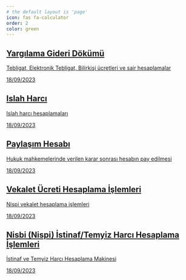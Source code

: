 ```yaml
---
# the default layout is 'page'
icon: fas fa-calculator
order: 2
color: green
---
```



<div id="post-list" class="flex-grow-1 pe-xl-2 w-100">
  <article class="card-wrapper"> 
    <a href="/yargilamagideridokumu/?#eskitebligatlar" class="card post-preview flex-md-row-reverse">
      <div class="card-body d-flex flex-column">
        <h1 class="card-title my-2 mt-md-0">Yargılama Gideri Dökümü
        </h1>
        <div class="card-text content mt-0 mb-2">
          <p> Tebligat, Elektronik Tebligat, Bilirkişi ücretleri ve sair hesaplamalar
          </p>
        </div>
        <div class="post-meta flex-grow-1 d-flex align-items-end">
          <div class="me-auto"> 
            <i class="far fa-calendar fa-fw me-1">
            </i> 
            <time>18/09/2023
            </time>             
          </div>          
        </div>
      </div>
      <div class="preview-img d-flex flex-row justify-content-center align-items-center"><i class="fa fa-envelope fa-fw me-1 fa-3x align-middle text-success"> </i></div>    
    </a>
  </article>
  <article class="card-wrapper"> 
    <a href="/islahharci/" class="card post-preview flex-md-row-reverse">     
    <div class="card-body d-flex flex-column">
        <h1 class="card-title my-2 mt-md-0">Islah Harcı
        </h1>
        <div class="card-text content mt-0 mb-2">
          <p> Islah harcı hesaplamaları
          </p>
        </div>
        <div class="post-meta flex-grow-1 d-flex align-items-end">
          <div class="me-auto"> 
            <i class="far fa-calendar fa-fw me-1">
            </i> 
            <time>18/09/2023
            </time>             
          </div>          
        </div>
      </div>
      <div class="preview-img d-flex flex-row justify-content-center align-items-center"><i class="fa fa-calculator fa-fw me-1 fa-3x align-middle text-primary"> </i></div>    
    </a>    
  </article>    
  <article class="card-wrapper"> 
    <a href="/paylasimhesabi/?#fazlasirket" class="card post-preview flex-md-row-reverse">    
      <div class="card-body d-flex flex-column">
        <h1 class="card-title my-2 mt-md-0">Paylaşım Hesabı
        </h1>
        <div class="card-text content mt-0 mb-2">
          <p> Hukuk mahkemelerinde verilen karar sonrası hesabın pay edilmesi
          </p>
        </div>
        <div class="post-meta flex-grow-1 d-flex align-items-end">
          <div class="me-auto"> 
            <i class="far fa-calendar fa-fw me-1">
            </i> 
            <time>18/09/2023
            </time>             
          </div>          
        </div>
      </div>
      <div class="preview-img d-flex flex-row justify-content-center align-items-center"><i class="fa fa-share-nodes fa-fw me-1 fa-3x align-middle text-warning"> </i></div> 
    </a>
  </article>
  <article class="card-wrapper"> 
    <a href="/nispivekalet/" class="card post-preview flex-md-row-reverse">    
      <div class="card-body d-flex flex-column">
        <h1 class="card-title my-2 mt-md-0">Vekalet Ücreti Hesaplama İşlemleri
        </h1>
        <div class="card-text content mt-0 mb-2">
          <p> Nispi vekalet hesaplama işlemleri
          </p>
        </div>
        <div class="post-meta flex-grow-1 d-flex align-items-end">
          <div class="me-auto"> 
            <i class="far fa-calendar fa-fw me-1">
            </i> 
            <time>18/09/2023
            </time>             
          </div>          
        </div>
      </div>
      <div class="preview-img d-flex flex-row justify-content-center align-items-center"><i class="fa fa-globe fa-fw me-1 fa-3x align-middle text-secondary"> </i></div> 
    </a>
  </article>
  <article class="card-wrapper"> 
    <a href="/istinafharci/" class="card post-preview flex-md-row-reverse">  
          <div class="card-body d-flex flex-column">
        <h1 class="card-title my-2 mt-md-0">Nisbi (Nispi) İstinaf/Temyiz Harcı Hesaplama İşlemleri
        </h1>
        <div class="card-text content mt-0 mb-2">
          <p> İstinaf ve Temyiz Harcı Hesaplama Makinesi
          </p>
        </div>
        <div class="post-meta flex-grow-1 d-flex align-items-end">
          <div class="me-auto"> 
            <i class="far fa-calendar fa-fw me-1">
            </i> 
            <time>18/09/2023
            </time>             
          </div>          
        </div>
      </div>
      <div class="preview-img d-flex flex-row justify-content-center align-items-center"><i class="fa fa-gavel fa-fw me-1 fa-3x align-middle text-info"> </i></div>   
    </a>    
  </article>
</div>
